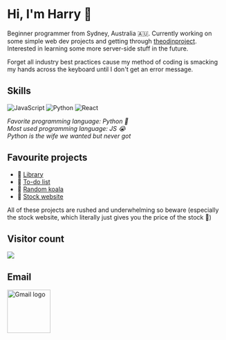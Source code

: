 # Hi, I'm Harry 🤣

Beginner programmer from Sydney, Australia 🇦🇺.
Currently working on some simple web dev projects and getting through [theodinproject](theodinproject.com).
Interested in learning some more server-side stuff in the future.

Forget all industry best practices cause my method of coding is smacking my hands across the keyboard until I don't get an error message.

## Skills

![JavaScript](https://img.shields.io/badge/JavaScript-F7DF1E?logo=javascript&logoColor=black&style=for-the-badge)
![Python](https://img.shields.io/badge/Python-3776AB?logo=python&logoColor=white&style=for-the-badge)
![React](https://img.shields.io/badge/React-61DAFB?logo=react&logoColor=black&style=for-the-badge)

_Favorite programming language: Python 🐍_ <br>
_Most used programming language: JS 😭_ <br>
_Python is the wife we wanted but never got_

## Favourite projects

- 📖 [Library](https://vaticanmemes.github.io/js-library/)
- 📝 [To-do list](https://vaticanmemes.github.io/motherfucking-to-do-list/)
- 🐨 [Random koala](https://vaticanmemes.github.io/random-koala/)
- 💸 [Stock website](https://vaticanmemes.github.io/stock-website/)

All of these projects are rushed and underwhelming so beware (especially the stock website, which literally just gives you the price of the stock 🤷)

## Visitor count

<img src="https://profile-counter.glitch.me/vaticanmemes/count.svg" />

## Email

<a href="mailto:popeharryviii@gmail.com">
<img src="https://static.wikia.nocookie.net/google/images/7/72/Logo-gmail.png/revision/latest?cb=20201214214241" alt="Gmail logo" width="100" height="100">
</a>
